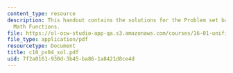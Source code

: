 ```yaml
---
content_type: resource
description: This handout contains the solutions for the Problem set based on Simple
  Math Functions.
file: https://ol-ocw-studio-app-qa.s3.amazonaws.com/courses/16-01-unified-engineering-i-ii-iii-iv-fall-2005-spring-2006/7f2a0161930d3b45ba861a8421d8ce4d_c10_ps04_sol.pdf
file_type: application/pdf
resourcetype: Document
title: c10_ps04_sol.pdf
uid: 7f2a0161-930d-3b45-ba86-1a8421d8ce4d
---
```

